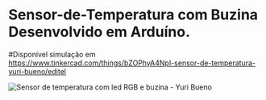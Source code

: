﻿# Sensor-de-Temperatura com Buzina Desenvolvido em Arduíno.
 #Disponível simulação em https://www.tinkercad.com/things/bZOPhyA4NpI-sensor-de-temperatura-yuri-bueno/editel
 <br>
 
 ![Sensor de temperatura com led RGB e buzina - Yuri Bueno](https://user-images.githubusercontent.com/74973311/150028030-c79a9319-fc77-4e21-91ab-a3468cc5aa13.PNG)
